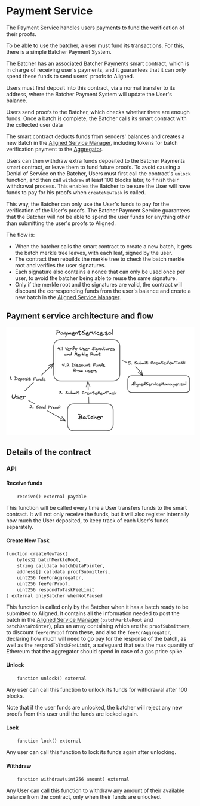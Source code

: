 # Payment Service

The Payment Service handles users payments to fund the verification of their proofs.

To be able to use the batcher, a user must fund its transactions.
For this, there is a simple Batcher Payment System.

The Batcher has an associated Batcher Payments smart contract,
which is in charge of receiving user's payments,
and it guarantees that it can only spend these funds to send users' proofs to Aligned.

Users must first deposit into this contract, via a normal transfer to its address,
where the Batcher Payment System will update the User's balance.

Users send proofs to the Batcher, which checks whether there are enough funds.
Once a batch is complete, the Batcher calls its smart contract with the collected user data

The smart contract deducts funds from senders' balances and creates a new Batch in
the [Aligned Service Manager](./3_service_manager_contract.md),
including tokens for batch verification payment to the [Aggregator](./5_aggregator.md).

Users can then withdraw extra funds deposited to the Batcher Payments smart contract,
or leave them to fund future proofs.
To avoid causing a Denial of Service on the Batcher, Users must first call the contract's `unlock` function,
and then call `withdraw` at least 100 blocks later, to finish their withdrawal process.
This enables the Batcher to be sure the User will have funds to pay for his proofs when `createNewTask` is called.

This way, the Batcher can only use the User's funds to pay for the verification of the User's proofs. The Batcher Payment Service guarantees that the Batcher will not be able to spend the user funds for anything other than submitting the user's proofs to Aligned.

The flow is:

- When the batcher calls the smart contract to create a new batch,
  it gets the batch merkle tree leaves, with each leaf, signed by the user.
- The contract then rebuilds the merkle tree to check the
  batch merkle root and verifies the user signatures.
- Each signature also contains a nonce that can only be used once per user,
  to avoid the batcher being able to reuse the same signature.
- Only if the merkle root and the signatures are valid, the contract will
  discount the corresponding funds from the user's balance and
  create a new batch in the [Aligned Service Manager](./3_service_manager_contract.md).

## Payment service architecture and flow

![Payment Service Flow Diagram](../../images/payment_service_diagram.png)

## Details of the contract

### API

#### Receive funds

```solidity
    receive() external payable
```

This function will be called every time a User transfers funds to the smart contract.
It will not only receive the funds, but it will also register internally how much the User deposited,
to keep track of each User's funds separately.

#### Create New Task

```solidity
function createNewTask(
    bytes32 batchMerkleRoot,
    string calldata batchDataPointer,
    address[] calldata proofSubmitters,
    uint256 feeForAggregator,
    uint256 feePerProof,
    uint256 respondToTaskFeeLimit
) external onlyBatcher whenNotPaused
```

This function is called only by the Batcher when it has a batch ready to be submitted to Aligned.
It contains all the information needed to post the batch
in the [Aligned Service Manager](./3_service_manager_contract.md) (`batchMerkleRoot`
and `batchDataPointer`), plus an array containing which are the `proofSubmitters`, to discount `feePerProof` from
these, and also the `feeForAggregator`, declaring how much will need to go pay for the response of the batch, as well
as the `respondToTaskFeeLimit`, a safeguard that sets the max quantity of Ethereum that the aggregator should spend in
case of a gas price spike.

#### Unlock

```solidity
    function unlock() external
```

Any user can call this function to unlock its funds for withdrawal after 100 blocks.

Note that if the user funds are unlocked, the batcher will reject any new proofs from this user until the funds are
locked again.

#### Lock

```solidity
    function lock() external
```

Any user can call this function to lock its funds again after unlocking.

#### Withdraw

```solidity
    function withdraw(uint256 amount) external
```

Any User can call this function to withdraw any amount of their available balance from the contract,
only when their funds are unlocked.
